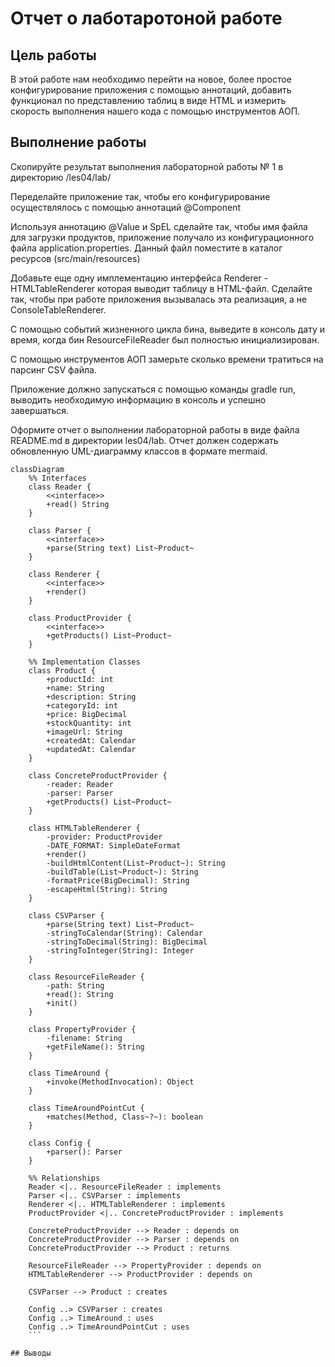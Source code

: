 # Отчет о лаботаротоной работе

## Цель работы
В этой работе нам необходимо перейти на новое, более простое конфигурирование приложения с помощью аннотаций, добавить функционал по представлению таблиц в виде HTML и измерить скорость выполнения нашего кода c помощью инструментов АОП.

## Выполнение работы

Скопируйте результат выполнения лабораторной работы № 1 в директорию /les04/lab/

Переделайте приложение так, чтобы его конфигурирование осуществлялось с помощью аннотаций @Component

Используя аннотацию @Value и SpEL сделайте так, чтобы имя файла для загрузки продуктов, приложение получало из конфигурационного файла application.properties. Данный файл поместите в каталог ресурсов (src/main/resources)

Добавьте еще одну имплементацию интерфейса Renderer - HTMLTableRenderer которая выводит таблицу в HTML-файл. Сделайте так, чтобы при работе приложения вызывалась эта реализация, а не ConsoleTableRenderer.

С помощью событий жизненного цикла бина, выведите в консоль дату и время, когда бин ResourceFileReader был полностью инициализирован.

С помощью инструментов AOП замерьте сколько времени тратиться на парсинг CSV файла.

Приложение должно запускаться с помощью команды gradle run, выводить необходимую информацию в консоль и успешно завершаться.

Оформите отчет о выполнении лабораторной работы в виде файла README.md в директории les04/lab. Отчет должен содержать обновленную UML-диаграмму классов в формате mermaid.

``` mermaid 
classDiagram
    %% Interfaces
    class Reader {
        <<interface>>
        +read() String
    }

    class Parser {
        <<interface>>
        +parse(String text) List~Product~
    }

    class Renderer {
        <<interface>>
        +render()
    }

    class ProductProvider {
        <<interface>>
        +getProducts() List~Product~
    }

    %% Implementation Classes
    class Product {
        +productId: int
        +name: String
        +description: String
        +categoryId: int
        +price: BigDecimal
        +stockQuantity: int
        +imageUrl: String
        +createdAt: Calendar
        +updatedAt: Calendar
    }

    class ConcreteProductProvider {
        -reader: Reader
        -parser: Parser
        +getProducts() List~Product~
    }

    class HTMLTableRenderer {
        -provider: ProductProvider
        -DATE_FORMAT: SimpleDateFormat
        +render()
        -buildHtmlContent(List~Product~): String
        -buildTable(List~Product~): String
        -formatPrice(BigDecimal): String
        -escapeHtml(String): String
    }

    class CSVParser {
        +parse(String text) List~Product~
        -stringToCalendar(String): Calendar
        -stringToDecimal(String): BigDecimal
        -stringToInteger(String): Integer
    }

    class ResourceFileReader {
        -path: String
        +read(): String
        +init()
    }

    class PropertyProvider {
        -filename: String
        +getFileName(): String
    }

    class TimeAround {
        +invoke(MethodInvocation): Object
    }

    class TimeAroundPointCut {
        +matches(Method, Class~?~): boolean
    }

    class Config {
        +parser(): Parser
    }

    %% Relationships
    Reader <|.. ResourceFileReader : implements
    Parser <|.. CSVParser : implements
    Renderer <|.. HTMLTableRenderer : implements
    ProductProvider <|.. ConcreteProductProvider : implements

    ConcreteProductProvider --> Reader : depends on
    ConcreteProductProvider --> Parser : depends on
    ConcreteProductProvider --> Product : returns

    ResourceFileReader --> PropertyProvider : depends on
    HTMLTableRenderer --> ProductProvider : depends on

    CSVParser --> Product : creates

    Config ..> CSVParser : creates
    Config ..> TimeAround : uses
    Config ..> TimeAroundPointCut : uses
    ```

## Выводы
